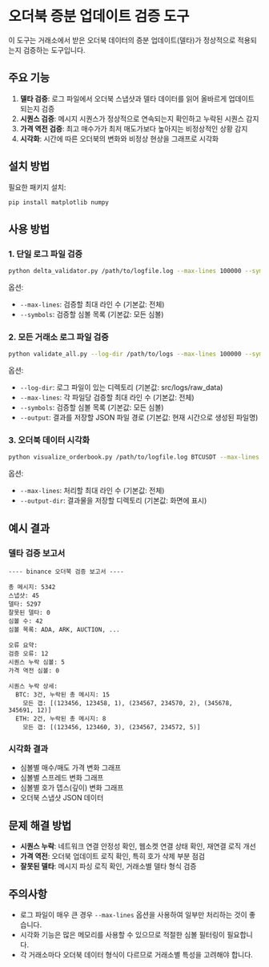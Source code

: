 # 오더북 증분 업데이트 검증 도구

이 도구는 거래소에서 받은 오더북 데이터의 증분 업데이트(델타)가 정상적으로 적용되는지 검증하는 도구입니다.

## 주요 기능

1. **델타 검증**: 로그 파일에서 오더북 스냅샷과 델타 데이터를 읽어 올바르게 업데이트되는지 검증
2. **시퀀스 검증**: 메시지 시퀀스가 정상적으로 연속되는지 확인하고 누락된 시퀀스 감지
3. **가격 역전 검증**: 최고 매수가가 최저 매도가보다 높아지는 비정상적인 상황 감지
4. **시각화**: 시간에 따른 오더북의 변화와 비정상 현상을 그래프로 시각화

## 설치 방법

필요한 패키지 설치:

```bash
pip install matplotlib numpy
```

## 사용 방법

### 1. 단일 로그 파일 검증

```bash
python delta_validator.py /path/to/logfile.log --max-lines 100000 --symbols BTCUSDT,ETHUSDT
```

옵션:
- `--max-lines`: 검증할 최대 라인 수 (기본값: 전체)
- `--symbols`: 검증할 심볼 목록 (기본값: 모든 심볼)

### 2. 모든 거래소 로그 파일 검증

```bash
python validate_all.py --log-dir /path/to/logs --max-lines 100000 --symbols BTCUSDT,ETHUSDT --output results.json
```

옵션:
- `--log-dir`: 로그 파일이 있는 디렉토리 (기본값: src/logs/raw_data)
- `--max-lines`: 각 파일당 검증할 최대 라인 수 (기본값: 전체)
- `--symbols`: 검증할 심볼 목록 (기본값: 모든 심볼)
- `--output`: 결과를 저장할 JSON 파일 경로 (기본값: 현재 시간으로 생성된 파일명)

### 3. 오더북 데이터 시각화

```bash
python visualize_orderbook.py /path/to/logfile.log BTCUSDT --max-lines 100000 --output-dir ./results
```

옵션:
- `--max-lines`: 처리할 최대 라인 수 (기본값: 전체)
- `--output-dir`: 결과물을 저장할 디렉토리 (기본값: 화면에 표시)

## 예시 결과

### 델타 검증 보고서

```
---- binance 오더북 검증 보고서 ----

총 메시지: 5342
스냅샷: 45
델타: 5297
잘못된 델타: 0
심볼 수: 42
심볼 목록: ADA, ARK, AUCTION, ...

오류 요약:
검증 오류: 12
시퀀스 누락 심볼: 5
가격 역전 심볼: 0

시퀀스 누락 상세:
  BTC: 3건, 누락된 총 메시지: 15
    모든 갭: [(123456, 123458, 1), (234567, 234570, 2), (345678, 345691, 12)]
  ETH: 2건, 누락된 총 메시지: 8
    모든 갭: [(123456, 123460, 3), (234567, 234572, 5)]
```

### 시각화 결과

- 심볼별 매수/매도 가격 변화 그래프
- 심볼별 스프레드 변화 그래프
- 심볼별 호가 뎁스(깊이) 변화 그래프
- 오더북 스냅샷 JSON 데이터

## 문제 해결 방법

- **시퀀스 누락**: 네트워크 연결 안정성 확인, 웹소켓 연결 상태 확인, 재연결 로직 개선
- **가격 역전**: 오더북 업데이트 로직 확인, 특히 호가 삭제 부분 점검
- **잘못된 델타**: 메시지 파싱 로직 확인, 거래소별 델타 형식 검증

## 주의사항

- 로그 파일이 매우 큰 경우 `--max-lines` 옵션을 사용하여 일부만 처리하는 것이 좋습니다.
- 시각화 기능은 많은 메모리를 사용할 수 있으므로 적절한 심볼 필터링이 필요합니다.
- 각 거래소마다 오더북 데이터 형식이 다르므로 거래소별 특성을 고려해야 합니다. 